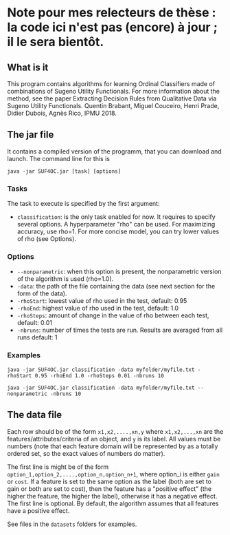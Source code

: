# Note pour mes relecteurs de thèse : la code ici n'est pas (encore) à jour ; il le sera bientôt.

## What is it

This program contains algorithms for learning Ordinal Classifiers made of combinations of Sugeno Utility Functionals. For more information about the method, see the paper Extracting Decision Rules from Qualitative Data via Sugeno Utility Functionals. Quentin Brabant, Miguel Couceiro, Henri Prade, Didier Dubois, Agnès Rico, IPMU 2018.

## The jar file

It contains a compiled version of the programm, that you can download and launch. The command line for this is
```
java -jar SUF4OC.jar [task] [options]
```

### Tasks
The task to execute is specified by the first argument:
* ``classification``: is the only task enabled for now. It requires to specify several options. A hyperparameter "rho" can be used. For maximizing accuracy, use rho=1. For more concise model, you can try lower values of rho (see Options).

### Options
* ``--nonparametric``: when this option is present, the nonparametric version of the algorithm is used (rho=1.0).
* ``-data``: the path of the file containing the data (see next section for the form of the data).
* ``-rhoStart``: lowest value of rho used in the test, default: 0.95
* ``-rhoEnd``: highest value of rho used in the test, default: 1.0
* ``-rhoSteps``: amount of change in the value of rho between each test, default: 0.01
* ``-nbruns``: number of times the tests are run. Results are averaged from all runs default: 1

### Examples
```java -jar SUF4OC.jar classification -data myfolder/myfile.txt -rhoStart 0.95 -rhoEnd 1.0 -rhoSteps 0.01 -nbruns 10```

```java -jar SUF4OC.jar classification -data myfolder/myfile.txt --nonparametric -nbruns 10```

## The data file

Each row should be of the form ``x1,x2,....,xn,y`` where ``x1,x2,...,xn`` are the features/attributes/criteria of an object, and ``y`` is its label. All values must be numbers (note that each feature domain will be represented by as a totally ordered set, so the exact values of numbers do matter).

The first line is might be of the form ``option_1,option_2,....,option_n,option_n+1``, where option_i is either ``gain`` or ``cost``. If a feature is set to the same option as the label (both are set to gain or both are set to cost), then the feature has a "positive effect" (the higher the feature, the higher the label), otherwise it has a negative effect. The first line is optional. By default, the algorithm assumes that all features have a positive effect.

See files in the ``datasets`` folders for examples.
